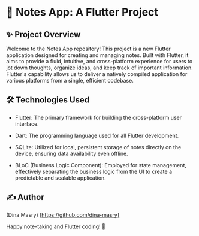 # 📝 Notes App: A Flutter Project
## ✨ Project Overview
Welcome to the Notes App repository! This project is a new Flutter application designed for creating and managing notes. Built with Flutter, it aims to provide a fluid, intuitive, and cross-platform experience for users to jot down thoughts, organize ideas, and keep track of important information. Flutter's capability allows us to deliver a natively compiled application for various platforms from a single, efficient codebase.
## 🛠️ Technologies Used

- Flutter: The primary framework for building the cross-platform user interface.

- Dart: The programming language used for all Flutter development.

- SQLite: Utilized for local, persistent storage of notes directly on the device, ensuring data availability even offline.

- BLoC (Business Logic Component): Employed for state management, effectively separating the business logic from the UI to create a predictable and scalable application.
## ✍️ Author
(Dina Masry) [https://github.com/dina-masry]

Happy note-taking and Flutter coding! 🚀
